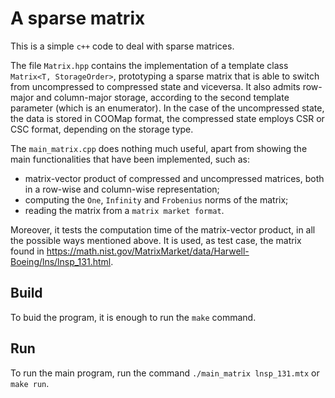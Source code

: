 # A sparse matrix #
This is a simple  `c++` code to deal with sparse matrices.

The file  `Matrix.hpp` contains the implementation  of a template class  `Matrix<T, StorageOrder>`,  prototyping a sparse matrix that is able to switch from uncompressed to compressed state and viceversa. It also admits row-major and
column-major storage, according to the second template parameter (which is an enumerator).
In the case of the uncompressed state, the data is stored in COOMap format, the compressed
state employs CSR or CSC format, depending on the storage type.

The `main_matrix.cpp` does nothing much useful, apart from showing the main functionalities that have been implemented, such as:
- matrix-vector product of compressed and uncompressed matrices, both in a row-wise and column-wise representation;
- computing the `One`, `Infinity` and `Frobenius` norms of the matrix;
- reading the matrix from a `matrix market format`.

Moreover, it tests the computation time of the matrix-vector product, in all the possible ways mentioned above.
It is used, as test case, the matrix found in https://math.nist.gov/MatrixMarket/data/Harwell-Boeing/lns/lnsp_131.html.

## Build
To buid the program, it is enough to run the `make` command.

## Run
To run the main program, run the command `./main_matrix lnsp_131.mtx` or  `make run`.
